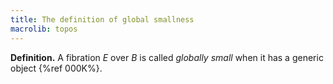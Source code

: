 ```yaml
---
title: The definition of global smallness
macrolib: topos
---
```


**Definition.** A fibration $E$ over $B$ is called *globally small* when it has a generic object {%ref 000K%}.
